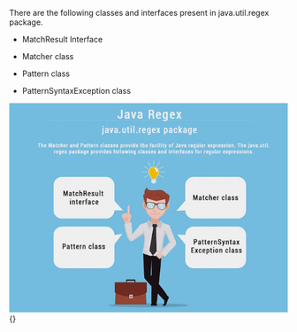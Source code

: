 There are the following classes and interfaces present in
java.util.regex package.

- MatchResult Interface

- Matcher class

- Pattern class

- PatternSyntaxException class

![Java Regex API](image63.jpeg){}
